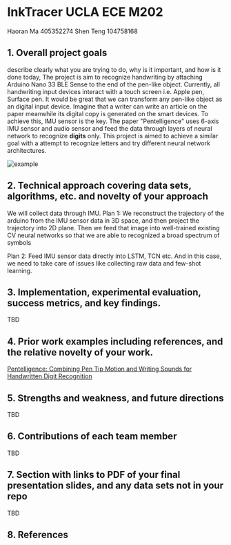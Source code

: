 # InkTracer UCLA ECE M202 
Haoran Ma 405352274
Shen Teng 104758168

## 1. Overall project goals
describe clearly what you are trying to do, why is it important, and how is it done today,
The project is aim to recognize handwriting by attaching Arduino Nano 33 BLE Sense to the end of the pen-like object.
Currently, all handwriting input devices interact with a touch screen i.e. Apple pen, Surface pen. It would be great that we can transform any pen-like object as an digital input device. Imagine that a writer can write an article on the paper meanwhile its digital copy is generated on the smart devices. 
To achieve this, IMU sensor is the key. The paper "Pentelligence" uses 6-axis IMU sensor and audio sensor and feed the data through layers of neural network to recognize **digits** only.
This project is aimed to achieve a similar goal with a attempt to recognize letters and try different neural network architectures. 

![example](/20201110_231520.jpg)

## 2. Technical approach covering data sets, algorithms, etc. and novelty of your approach
We will collect data through IMU.
Plan 1: 
We reconstruct the trajectory of the arduino from the IMU sensor data in 3D space, 
and then project the trajectory into 2D plane.
Then we feed that image into well-trained existing CV neural networks so that we are able to recognized a broad spectrum of symbols

Plan 2:
Feed IMU sensor data directly into LSTM, TCN etc. And in this case, we need to take care of issues like collecting raw data and few-shot learning.

## 3. Implementation, experimental evaluation, success metrics, and key findings.
TBD

## 4. Prior work examples including references, and the relative novelty of your work.

[Pentelligence: Combining Pen Tip Motion and Writing Sounds for Handwritten Digit Recognition
](https://dl.acm.org/doi/10.1145/3173574.3173705)

## 5. Strengths and weakness, and future directions
TBD

## 6. Contributions of each team member
TBD

## 7. Section with links to PDF of your final presentation slides, and any data sets not in your repo
TBD

## 8. References
